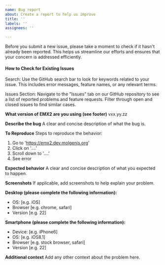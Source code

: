 ```yaml
---
name: Bug report
about: Create a report to help us improve
title: ''
labels: ''
assignees: ''

---
```

Before you submit a new issue, please take a moment to check if it hasn't already been reported. This helps us streamline our efforts and ensures that your concern is addressed efficiently.

#### How to Check for Existing Issues
Search:
Use the GitHub search bar to look for keywords related to your issue. This includes error messages, feature names, or any relevant terms.

Issues Section:
Navigate to the "Issues" tab on our GitHub repository to see a list of reported problems and feature requests. Filter through open and closed issues to find similar cases.

**What version of EMX2 are you using (see footer)**
vxx.yy.zz

**Describe the bug**
A clear and concise description of what the bug is.

**To Reproduce**
Steps to reproduce the behavior:
1. Go to 'https://emx2.dev.molgenis.org'
2. Click on '....'
3. Scroll down to '....'
4. See error

**Expected behavior**
A clear and concise description of what you expected to happen.

**Screenshots**
If applicable, add screenshots to help explain your problem.

**Desktop (please complete the following information):**
 - OS: [e.g. iOS]
 - Browser [e.g. chrome, safari]
 - Version [e.g. 22]

**Smartphone (please complete the following information):**
 - Device: [e.g. iPhone6]
 - OS: [e.g. iOS8.1]
 - Browser [e.g. stock browser, safari]
 - Version [e.g. 22]

**Additional context**
Add any other context about the problem here.

